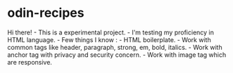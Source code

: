 # odin-recipes

Hi there!
    - This is a experimental project.
    - I'm testing my proficiency in HTML language.
    - Few things I know :
        - HTML boilerplate.
        - Work with common tags like header, paragraph, strong, em, bold, italics.
        - Work with anchor tag with privacy and security concern.
        - Work with image tag which are responsive. 

